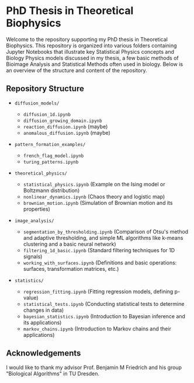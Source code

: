 # PhD Thesis in Theoretical Biophysics

Welcome to the repository supporting my PhD thesis in Theoretical Biophysics. This repository is organized into various folders containing Jupyter Notebooks 
that illustrate key Statistical Physics concepts and Biology Physics models discussed in my thesis, a few basic methods of Bioimage Analysis and Statistical Methods often used in biology. 
Below is an overview of the structure and content of the repository.


## Repository Structure

- `diffusion_models/`
  - `diffusion_1d.ipynb`
  - `diffusion_growing_domain.ipynb`
  - `reaction_diffusion.ipynb` (maybe)
  - `anomalous_diffusion.ipynb` (maybe)
    
- `pattern_formation_examples/`
  - `french_flag_model.ipynb`
  - `turing_patterns.ipynb`
    
- `theoretical_physics/`
  - `statistical_physics.ipynb` (Example on the Ising model or Boltzmann distribution)
  - `nonlinear_dynamics.ipynb` (Chaos theory and logistic map)
  - `brownian_motion.ipynb` (Simulation of Brownian motion and its properties)

- `image_analysis/`
  - `segmentation_by_thresholding.ipynb` (Comparison of Otsu's method and adaptive thresholding, and simple ML algorithms like k-means clustering and a basic neural network)
  - `filtering_1d_basic.ipynb` (Standard filtering techniques for 1D signals)
  - `working_with_surfaces.ipynb` (Definitions and basic operations: surfaces, transformation matrices, etc.)

- `statistics/`
  - `regression_fitting.ipynb` (Fitting regression models, defining p-value)
  - `statistical_tests.ipynb` (Conducting statistical tests to determine changes in data)
  - `bayesian_statistics.ipynb` (Introduction to Bayesian inference and its applications)
  - `markov_chains.ipynb` (Introduction to Markov chains and their applications)


## Acknowledgements

I would like to thank my advisor Prof. Benjamin M Friedrich and his group "Biological Algorithms" in TU Dresden.
